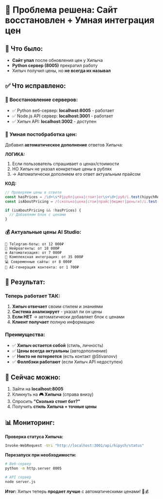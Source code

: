# 🔧 Проблема решена: Сайт восстановлен + Умная интеграция цен

## 🚨 Что было:
- **Сайт упал** после обновления цен у Хипыча
- **Python сервер (8005)** прекратил работу  
- Хипыч получил цены, но **не всегда их называл**

## ✅ Что исправлено:

### 🔄 **Восстановление серверов:**
- ✅ Python веб-сервер: **localhost:8005** - работает
- ✅ Node.js API сервер: **localhost:3001** - работает  
- ✅ Хипыч API: **localhost:3002** - доступен

### 🧠 **Умная постобработка цен:**

Добавил **автоматическое дополнение** ответов Хипыча:

**ЛОГИКА:**
1. Если пользователь спрашивает о ценах/стоимости
2. НО Хипыч не указал конкретные цены в рублях  
3. → Автоматически дополняем его ответ актуальным прайсом

**КОД:**
```javascript
// Проверяем цены в ответе
const hasPrices = /\d+\s*₽|рубл|цена|стоит|от\s+\d+|руб/i.test(hipychReply);
const isAboutPricing = /(сколько|цена|стои|прайс|бюджет|деньги)/i.test(question);

if (isAboutPricing && !hasPrices) {
  // Добавляем блок с ценами
}
```

### 💰 **Актуальные цены AI Studio:**
```
🤖 Telegram-боты: от 12 000₽
🧠 Нейроагенты: от 18 000₽  
⚙️ Автоматизация: от 7 000₽
🔗 Комплексная интеграция: от 35 000₽
💻 Современные сайты: от 8 000₽
📝 AI-генерация контента: от 1 700₽
```

## 🎯 Результат:

### **Теперь работает ТАК:**
1. **Хипыч отвечает** своим стилем и знаниями
2. **Система анализирует** - указал ли он цены  
3. **Если НЕТ** → автоматически добавляет блок с ценами
4. **Клиент получает** полную информацию

### **Преимущества:**
- ✅ **Хипыч остается собой** (стиль, личность)
- ✅ **Цены всегда актуальны** (автодополнение)  
- ✅ **Никто не потеряется** (есть контакт @Stivanovv)
- ✅ **Фоллбэки работают** (если Хипыч API недоступен)

## 🚀 **Сейчас можно:**

1. Зайти на **localhost:8005**
2. Кликнуть на **🎮 Хипыча** (справа внизу)
3. Спросить **"Сколько стоит бот?"**
4. Получить **стиль Хипыча + точные цены**

## 📊 **Мониторинг:**

**Проверка статуса Хипыча:**
```bash
Invoke-WebRequest -Uri "http://localhost:3001/api/hipych/status"
```

**Перезапуск при необходимости:**
```bash
# Веб-сервер
python -m http.server 8005

# API сервер  
node server.js
```

**Итог:** Хипыч теперь **продает лучше** с автоматическими ценами! 🎯💰 